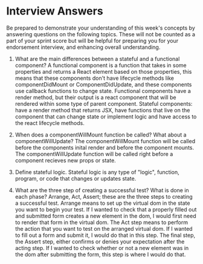 # Interview Answers

Be prepared to demonstrate your understanding of this week's concepts by answering questions on the following topics. These will not be counted as a part of your sprint score but will be helpful for preparing you for your endorsement interview, and enhancing overall understanding.

1. What are the main differences between a stateful and a functional component?
   A functional component is a function that takes in some properties and returns a React element based on those properties, this means that these components don't have lifecycle methods like componentDidMount or ComponentDidUpdate, and these components use callback functions to change state. Functional components have a render method, but their output is a react component that will be rendered within some type of parent component. Stateful components: have a render method that returns JSX, have functions that live on the component that can change state or implement logic and have access to the react lifecycle methods.

2. When does a componentWillMount function be called? What about a componentWillUpdate?
   The componentWillMount function will be called before the components inital render and before the component mounts. The componentWillUpdate function will be called right before a component recieves new props or state.

3. Define stateful logic.
   Stateful logic is any type of "logic", function, program, or code that changes or updates state.

4. What are the three step of creating a successful test? What is done in each phase?
   Arrange, Act, Assert; these are the three steps to creating a successful test. Arrange means to set up the virtual dom in the state you want to begin your test. If I wanted to check that a properly filled out and submitted form creates a new element in the dom, I would first need to render that form in the virtual dom. The Act step means to perform the action that you want to test on the arranged virtual dom. If I wanted to fill out a form and submit it, I would do that in this step. The final step, the Assert step, either confirms or denies your expectation after the acting step. If I wanted to check whether or not a new element was in the dom after submitting the form, this step is where I would do that.
